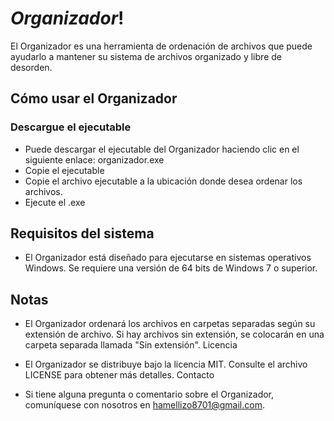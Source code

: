 # *Organizador*!
El Organizador es una herramienta de ordenación de archivos que puede ayudarlo a mantener su sistema de archivos organizado y libre de desorden.
## Cómo usar el Organizador
### Descargue el ejecutable
* Puede descargar el ejecutable del Organizador haciendo clic en el siguiente enlace: organizador.exe
* Copie el ejecutable
 * Copie el archivo ejecutable a la ubicación donde desea ordenar los archivos.
* Ejecute el .exe

## Requisitos del sistema
* El Organizador está diseñado para ejecutarse en sistemas operativos Windows. Se requiere una versión de 64 bits de Windows 7 o superior.
## Notas
* El Organizador ordenará los archivos en carpetas separadas según su extensión de archivo. Si hay archivos sin extensión, se colocarán en una carpeta separada llamada "Sin extensión".
Licencia

* El Organizador se distribuye bajo la licencia MIT. Consulte el archivo LICENSE para obtener más detalles.
Contacto
* Si tiene alguna pregunta o comentario sobre el Organizador, comuníquese con nosotros en hamellizo8701@gmail.com.
